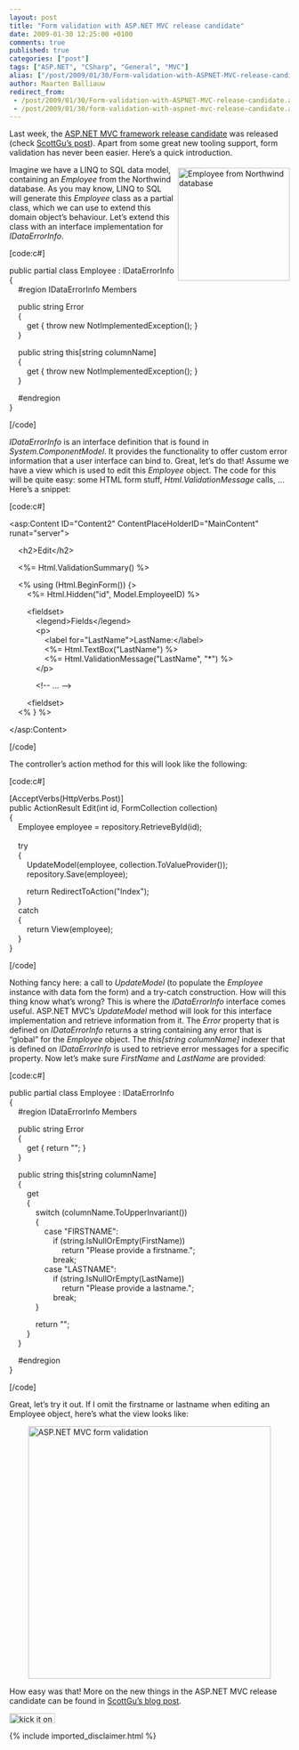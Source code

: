 ```yaml
---
layout: post
title: "Form validation with ASP.NET MVC release candidate"
date: 2009-01-30 12:25:00 +0100
comments: true
published: true
categories: ["post"]
tags: ["ASP.NET", "CSharp", "General", "MVC"]
alias: ["/post/2009/01/30/Form-validation-with-ASPNET-MVC-release-candidate.aspx", "/post/2009/01/30/form-validation-with-aspnet-mvc-release-candidate.aspx"]
author: Maarten Balliauw
redirect_from:
 - /post/2009/01/30/Form-validation-with-ASPNET-MVC-release-candidate.aspx.html
 - /post/2009/01/30/form-validation-with-aspnet-mvc-release-candidate.aspx.html
---
```

<p>
Last week, the <a href="http://go.microsoft.com/fwlink/?LinkID=141184&amp;clcid=0x409" target="_blank">ASP.NET MVC framework release candidate</a> was released (check <a href="http://weblogs.asp.net/scottgu/archive/2009/01/27/asp-net-mvc-1-0-release-candidate-now-available.aspx" target="_blank">ScottGu&rsquo;s post</a>). Apart from some great new tooling support, form validation has never been easier. Here&rsquo;s a quick introduction. 
</p>
<p>
<img style="display: inline; margin: 5px 0px 5px 5px; border-width: 0px" src="/images/WindowsLiveWriter/Formvalidationwit.NETMVCreleasecandidate_B5DF/image_998c0166-17e9-4114-b1c7-cc1bc0cae030.png" border="0" alt="Employee from Northwind database" title="Employee from Northwind database" width="201" height="203" align="right" /> Imagine we have a LINQ to SQL data model, containing an <em>Employee</em> from the Northwind database. As you may know, LINQ to SQL will generate this <em>Employee</em> class as a partial class, which we can use to extend this domain object&rsquo;s behaviour. Let&rsquo;s extend this class with an interface implementation for <em>IDataErrorInfo</em>. 
</p>
<p>
[code:c#] 
</p>
<p>
public partial class Employee : IDataErrorInfo <br />
{ <br />
&nbsp;&nbsp;&nbsp; #region IDataErrorInfo Members 
</p>
<p>
&nbsp;&nbsp;&nbsp; public string Error <br />
&nbsp;&nbsp;&nbsp; { <br />
&nbsp;&nbsp;&nbsp;&nbsp;&nbsp;&nbsp;&nbsp; get { throw new NotImplementedException(); } <br />
&nbsp;&nbsp;&nbsp; } 
</p>
<p>
&nbsp;&nbsp;&nbsp; public string this[string columnName] <br />
&nbsp;&nbsp;&nbsp; { <br />
&nbsp;&nbsp;&nbsp;&nbsp;&nbsp;&nbsp;&nbsp; get { throw new NotImplementedException(); } <br />
&nbsp;&nbsp;&nbsp; } 
</p>
<p>
&nbsp;&nbsp;&nbsp; #endregion <br />
} 
</p>
<p>
[/code] 
</p>
<p>
<em>IDataErrorInfo</em> is an interface definition that is found in <em>System.ComponentModel</em>. It provides the functionality to offer custom error information that a user interface can bind to. Great, let&rsquo;s do that! Assume we have a view which is used to edit this <em>Employee</em> object. The code for this will be quite easy: some HTML form stuff, <em>Html.ValidationMessage</em> calls, &hellip; Here&rsquo;s a snippet: 
</p>
<p>
[code:c#] 
</p>
<p>
&lt;asp:Content ID=&quot;Content2&quot; ContentPlaceHolderID=&quot;MainContent&quot; runat=&quot;server&quot;&gt; 
</p>
<p>
&nbsp;&nbsp;&nbsp; &lt;h2&gt;Edit&lt;/h2&gt; 
</p>
<p>
&nbsp;&nbsp;&nbsp; &lt;%= Html.ValidationSummary() %&gt; 
</p>
<p>
&nbsp;&nbsp;&nbsp; &lt;% using (Html.BeginForm()) {&gt; <br />
&nbsp;&nbsp;&nbsp;&nbsp;&nbsp;&nbsp;&nbsp; &lt;%= Html.Hidden(&quot;id&quot;, Model.EmployeeID) %&gt; 
</p>
<p>
&nbsp;&nbsp;&nbsp;&nbsp;&nbsp;&nbsp;&nbsp; &lt;fieldset&gt; <br />
&nbsp;&nbsp;&nbsp;&nbsp;&nbsp;&nbsp;&nbsp;&nbsp;&nbsp;&nbsp;&nbsp; &lt;legend&gt;Fields&lt;/legend&gt; <br />
&nbsp;&nbsp;&nbsp;&nbsp;&nbsp;&nbsp;&nbsp;&nbsp;&nbsp;&nbsp;&nbsp; &lt;p&gt; <br />
&nbsp;&nbsp;&nbsp;&nbsp;&nbsp;&nbsp;&nbsp;&nbsp;&nbsp;&nbsp;&nbsp;&nbsp;&nbsp;&nbsp;&nbsp; &lt;label for=&quot;LastName&quot;&gt;LastName:&lt;/label&gt; <br />
&nbsp;&nbsp;&nbsp;&nbsp;&nbsp;&nbsp;&nbsp;&nbsp;&nbsp;&nbsp;&nbsp;&nbsp;&nbsp;&nbsp;&nbsp; &lt;%= Html.TextBox(&quot;LastName&quot;) %&gt; <br />
&nbsp;&nbsp;&nbsp;&nbsp;&nbsp;&nbsp;&nbsp;&nbsp;&nbsp;&nbsp;&nbsp;&nbsp;&nbsp;&nbsp;&nbsp; &lt;%= Html.ValidationMessage(&quot;LastName&quot;, &quot;*&quot;) %&gt; <br />
&nbsp;&nbsp;&nbsp;&nbsp;&nbsp;&nbsp;&nbsp;&nbsp;&nbsp;&nbsp;&nbsp; &lt;/p&gt; 
</p>
<p>
&nbsp;&nbsp;&nbsp;&nbsp;&nbsp;&nbsp;&nbsp;&nbsp;&nbsp;&nbsp;&nbsp; &lt;!-- ... --&gt; 
</p>
<p>
&nbsp;&nbsp;&nbsp;&nbsp;&nbsp;&nbsp;&nbsp; &lt;fieldset&gt; <br />
&nbsp;&nbsp;&nbsp; &lt;% } %&gt; 
</p>
<p>
&lt;/asp:Content&gt; 
</p>
<p>
[/code] 
</p>
<p>
The controller&rsquo;s action method for this will look like the following: 
</p>
<p>
[code:c#] 
</p>
<p>
[AcceptVerbs(HttpVerbs.Post)] <br />
public ActionResult Edit(int id, FormCollection collection) <br />
{&nbsp;<br />
&nbsp;&nbsp;&nbsp; Employee employee = repository.RetrieveById(id); <br />
<br />
&nbsp;&nbsp;&nbsp; try <br />
&nbsp;&nbsp;&nbsp; {<br />
&nbsp;&nbsp;&nbsp;&nbsp;&nbsp;&nbsp;&nbsp; UpdateModel(employee, collection.ToValueProvider()); <br />
&nbsp;&nbsp;&nbsp;&nbsp;&nbsp;&nbsp;&nbsp; repository.Save(employee); 
</p>
<p>
&nbsp;&nbsp;&nbsp;&nbsp;&nbsp;&nbsp;&nbsp; return RedirectToAction(&quot;Index&quot;); <br />
&nbsp;&nbsp;&nbsp; } <br />
&nbsp;&nbsp;&nbsp; catch <br />
&nbsp;&nbsp;&nbsp; { <br />
&nbsp;&nbsp;&nbsp;&nbsp;&nbsp;&nbsp;&nbsp; return View(employee); <br />
&nbsp;&nbsp;&nbsp; } <br />
} 
</p>
<p>
[/code] 
</p>
<p>
Nothing fancy here: a call to <em>UpdateModel</em> (to populate the <em>Employee</em> instance with data fom the form) and a try-catch construction. How will this thing know what&rsquo;s wrong? This is where the <em>IDataErrorInfo</em> interface comes useful. ASP.NET MVC&rsquo;s <em>UpdateModel</em> method will look for this interface implementation and retrieve information from it. The <em>Error</em> property that is defined on <em>IDataErrorInfo</em> returns a string containing any error that is &ldquo;global&rdquo; for the <em>Employee</em> object. The <em>this[string columnName] </em>indexer that is defined on <em>IDataErrorInfo</em> is used to retrieve error messages for a specific property. Now let&rsquo;s make sure <em>FirstName</em> and <em>LastName</em> are provided: 
</p>
<p>
[code:c#] 
</p>
<p>
public partial class Employee : IDataErrorInfo <br />
{ <br />
&nbsp;&nbsp;&nbsp; #region IDataErrorInfo Members 
</p>
<p>
&nbsp;&nbsp;&nbsp; public string Error <br />
&nbsp;&nbsp;&nbsp; { <br />
&nbsp;&nbsp;&nbsp;&nbsp;&nbsp;&nbsp;&nbsp; get { return &quot;&quot;; } <br />
&nbsp;&nbsp;&nbsp; } 
</p>
<p>
&nbsp;&nbsp;&nbsp; public string this[string columnName] <br />
&nbsp;&nbsp;&nbsp; { <br />
&nbsp;&nbsp;&nbsp;&nbsp;&nbsp;&nbsp;&nbsp; get <br />
&nbsp;&nbsp;&nbsp;&nbsp;&nbsp;&nbsp;&nbsp; { <br />
&nbsp;&nbsp;&nbsp;&nbsp;&nbsp;&nbsp;&nbsp;&nbsp;&nbsp;&nbsp;&nbsp; switch (columnName.ToUpperInvariant()) <br />
&nbsp;&nbsp;&nbsp;&nbsp;&nbsp;&nbsp;&nbsp;&nbsp;&nbsp;&nbsp;&nbsp; { <br />
&nbsp;&nbsp;&nbsp;&nbsp;&nbsp;&nbsp;&nbsp;&nbsp;&nbsp;&nbsp;&nbsp;&nbsp;&nbsp;&nbsp;&nbsp; case &quot;FIRSTNAME&quot;: <br />
&nbsp;&nbsp;&nbsp;&nbsp;&nbsp;&nbsp;&nbsp;&nbsp;&nbsp;&nbsp;&nbsp;&nbsp;&nbsp;&nbsp;&nbsp;&nbsp;&nbsp;&nbsp;&nbsp; if (string.IsNullOrEmpty(FirstName)) <br />
&nbsp;&nbsp;&nbsp;&nbsp;&nbsp;&nbsp;&nbsp;&nbsp;&nbsp;&nbsp;&nbsp;&nbsp;&nbsp;&nbsp;&nbsp;&nbsp;&nbsp;&nbsp;&nbsp;&nbsp;&nbsp;&nbsp;&nbsp; return &quot;Please provide a firstname.&quot;; <br />
&nbsp;&nbsp;&nbsp;&nbsp;&nbsp;&nbsp;&nbsp;&nbsp;&nbsp;&nbsp;&nbsp;&nbsp;&nbsp;&nbsp;&nbsp;&nbsp;&nbsp;&nbsp;&nbsp; break; <br />
&nbsp;&nbsp;&nbsp;&nbsp;&nbsp;&nbsp;&nbsp;&nbsp;&nbsp;&nbsp;&nbsp;&nbsp;&nbsp;&nbsp;&nbsp; case &quot;LASTNAME&quot;: <br />
&nbsp;&nbsp;&nbsp;&nbsp;&nbsp;&nbsp;&nbsp;&nbsp;&nbsp;&nbsp;&nbsp;&nbsp;&nbsp;&nbsp;&nbsp;&nbsp;&nbsp;&nbsp;&nbsp; if (string.IsNullOrEmpty(LastName)) <br />
&nbsp;&nbsp;&nbsp;&nbsp;&nbsp;&nbsp;&nbsp;&nbsp;&nbsp;&nbsp;&nbsp;&nbsp;&nbsp;&nbsp;&nbsp;&nbsp;&nbsp;&nbsp;&nbsp;&nbsp;&nbsp;&nbsp;&nbsp; return &quot;Please provide a lastname.&quot;; <br />
&nbsp;&nbsp;&nbsp;&nbsp;&nbsp;&nbsp;&nbsp;&nbsp;&nbsp;&nbsp;&nbsp;&nbsp;&nbsp;&nbsp;&nbsp;&nbsp;&nbsp;&nbsp;&nbsp; break; <br />
&nbsp;&nbsp;&nbsp;&nbsp;&nbsp;&nbsp;&nbsp;&nbsp;&nbsp;&nbsp;&nbsp; } 
</p>
<p>
&nbsp;&nbsp;&nbsp;&nbsp;&nbsp;&nbsp;&nbsp;&nbsp;&nbsp;&nbsp;&nbsp; return &quot;&quot;; <br />
&nbsp;&nbsp;&nbsp;&nbsp;&nbsp;&nbsp;&nbsp; } <br />
&nbsp;&nbsp;&nbsp; } 
</p>
<p>
&nbsp;&nbsp;&nbsp; #endregion <br />
} 
</p>
<p>
[/code] 
</p>
<p>
Great, let&rsquo;s try it out. If I omit the firstname or lastname when editing an Employee object, here&rsquo;s what the view looks like: 
</p>
<p>
<img style="display: block; float: none; margin: 5px auto; border-width: 0px" src="/images/WindowsLiveWriter/Formvalidationwit.NETMVCreleasecandidate_B5DF/image_9b6dfbb4-a351-474f-a6bb-16b86c839560.png" border="0" alt="ASP.NET MVC form validation" title="ASP.NET MVC form validation" width="436" height="454" /> 
</p>
<p>
How easy was that! More on the new things in the ASP.NET MVC release candidate can be found in <a href="http://weblogs.asp.net/scottgu/archive/2009/01/27/asp-net-mvc-1-0-release-candidate-now-available.aspx" target="_blank">ScottGu&rsquo;s blog post</a>. 
</p>
<p>
<a href="http://www.dotnetkicks.com/kick/?url=/post/2009/01/30/Form-validation-with-ASPNET-MVC-release-candidate.aspx&amp;title=Form%20validation%20with%20ASP.NET%20MVC%20release%20candidate"><img src="http://www.dotnetkicks.com/Services/Images/KickItImageGenerator.ashx?url=/post/2009/01/30/Form-validation-with-ASPNET-MVC-release-candidate.aspx" border="0" alt="kick it on DotNetKicks.com" width="82" height="18" /> </a>
</p>

{% include imported_disclaimer.html %}
